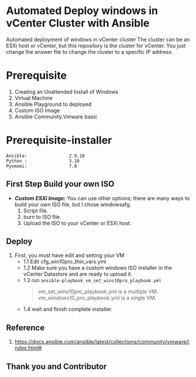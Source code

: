 # Automated Deploy windows in vCenter Cluster with Ansible
  
Automated deployment of windows in vCenter cluster The cluster can be an ESXi host or vCenter, but this repository is the cluster for vCenter. You just change the answer file to change the cluster to a specific IP address.


# Prerequisite

1. Creating an Unattended Install of Windows
2. Virtual Machine
3. Ansible Playground to deployed
4. Custom ISO Image
5. Ansible Community.Vmware basic

# Prerequisite-installer


```
Ansible:                2.9.10
Python :				3.10
Pyvmomi:                7.0
```

## First Step Build your own ISO
-  ***Custom ESXi Image:*** You can use other options; there are many ways to build your own ISO file, but I chose windowsafg.
    1.  Script file.
    2.  burn to ISO file.
    3.  Upload the ISO to your vCenter or ESXi host.

## Deploy

 1. First, you must have edit and setting your VM
    - 1.1 Edit cfg_win10pro_thin_vars.yml   
    - 1.2 Make sure you have a custom windows ISO installer in the vCenter Datastore and are ready to upload it.  
    - 1.3 run ```ansible-playbook vm_set_wins10pro_playbook.yml``` 
	    >vm_set_wins10pro_playbook.yml is a multiple VM.
	    >vm_windows10_pro_playbook.yml is a single VM. 
    - 1.4 wait and finish complete installer.


## Reference
1. https://docs.ansible.com/ansible/latest/collections/community/vmware/index.html#

## Thank you and Contributor
